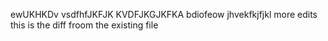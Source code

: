 ewUKHKDv
vsdfhfJKFJK
KVDFJKGJKFKA
bdiofeow
jhvekfkjfjkl
 more edits
 this is the diff froom the existing file